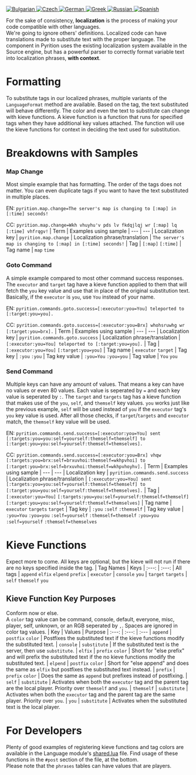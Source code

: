 [![Bulgarian](https://img.shields.io/localizely/progress/f115d755-6280-44b5-b69f-5167a175540f?languageCode=bg&token=6822fa5e61064e03ab3ed326ced0f532355949d0e7a04f9387f3b75e5534fbe3)
![Czech](https://img.shields.io/localizely/progress/f115d755-6280-44b5-b69f-5167a175540f?languageCode=cs&token=6822fa5e61064e03ab3ed326ced0f532355949d0e7a04f9387f3b75e5534fbe3)
![German](https://img.shields.io/localizely/progress/f115d755-6280-44b5-b69f-5167a175540f?languageCode=de&token=6822fa5e61064e03ab3ed326ced0f532355949d0e7a04f9387f3b75e5534fbe3)
![Greek](https://img.shields.io/localizely/progress/f115d755-6280-44b5-b69f-5167a175540f?languageCode=el&token=6822fa5e61064e03ab3ed326ced0f532355949d0e7a04f9387f3b75e5534fbe3)
![Russian](https://img.shields.io/localizely/progress/f115d755-6280-44b5-b69f-5167a175540f?languageCode=ru&token=6822fa5e61064e03ab3ed326ced0f532355949d0e7a04f9387f3b75e5534fbe3)
![Spanish](https://img.shields.io/localizely/progress/f115d755-6280-44b5-b69f-5167a175540f?languageCode=es-ES&token=6822fa5e61064e03ab3ed326ced0f532355949d0e7a04f9387f3b75e5534fbe3)](https://app.localizely.com/projects/f115d755-6280-44b5-b69f-5167a175540f/main/dashboard)  

For the sake of consistency, **localization** is the process of making your code compatible with other languages.  
We're going to ignore others' definitions. Localized code can have translations made to substitute text with the proper language. The component in Pyrition uses the existing localization system available in the Source engine, but has a powerful parser to correctly format variable text into localization phrases, **with context**.

# Formatting
To substitute tags in our localized phrases, multiple variants of the `LanguageFormat` method are available. Based on the tag, the text substituted will behave differently. The color and even the text to substitute can change with kieve functions. A kieve function is a function that runs for specified tags when they have additional key values attached. The function will use the kieve functions for context in deciding the text used for substitution.

# Breakdowns with Samples
### Map Change
Most simple example that has formatting. The order of the tags does not matter. You can even duplicate tags if you want to have the text substituted in multiple places.  

EN: `pyrition.map.change=The server's map is changing to [:map] in [:time] seconds!`  

CC: `pyrition.map.change=Wkh vhuyhu'v pds lv fkdqjlqj wr [:map] lq [:time] vhfrqgv!`
| Term | Examples using sample
| --- | ---
| Localization key | `pyrition.map.change`
| Localization phrase/translation | `The server's map is changing to [:map] in [:time] seconds!`
| Tag | `[:map]` `[:time]`
| Tag name | `map` `time`

### Goto Command
A simple example compared to most other command success responses. The `executor` and `target` tag have a kieve function applied to them that will fetch the `you` key value and use that in place of the original substitution text.  Basically, if the `executor` is `you`, use `You` instead of your name.  

EN: `pyrition.commands.goto.success=[:executor:you=You] teleported to [:target:you=you].`  

CC: `pyrition.commands.goto.success=[:executor:you=Brx] whohsruwhg wr [:target:you=brx].`
| Term | Examples using sample
| --- | ---
| Localization key | `pyrition.commands.goto.success`
| Localization phrase/translation | `[:executor:you=You] teleported to [:target:you=you].`
| Tag | `[:executor:you=You]` `[:target:you=you]`
| Tag name | `executor` `target`
| Tag key | `:you` `:you`
| Tag key value | `:you=You` `:you=you`
| Tag value | `You` `you`

### Send Command
Multiple keys can have any amount of values. That means a key can have no values or even 80 values. Each value is seperated by `=` and each key value is seperated by `:`. The `target` and `targets` tag has a kieve function that makes use of the `you`, `self`, and `themself` key values. `you` works just like the previous example, `self` will be used instead of `you` if the `executor` tag's `you` key value is used. After all those checks, if `target`/`targets` and `executor` match, the `themself` key value will be used.  

EN: `pyrition.commands.send.success=[:executor:you=You] sent [:targets:you=you:self=yourself:themself=themself] to [:target:you=you:self=yourself:themself=themselves].`  

CC: `pyrition.commands.send.success=[:executor:you=Brx] vhqw [:targets:you=brx:self=brxuvhoi:themself=wkhpvhoi] to [:target:you=brx:self=brxuvhoi:themself=wkhpvhoyhv].`
| Term | Examples using sample
| --- | ---
| Localization key | `pyrition.commands.send.success`
| Localization phrase/translation | `[:executor:you=You] sent [:targets:you=you:self=yourself:themself=themself] to [:target:you=you:self=yourself:themself=themselves].`
| Tag | `[:executor:you=You]` `[:targets:you=you:self=yourself:themself=themself]` `[:target:you=you:self=yourself:themself=themselves]`
| Tag name | `executor` `targets` `target`
| Tag key | `:you` `:self` `:themself`
| Tag key value | `:you=You` `:you=you` `:self=yourself` `:themself=themself` `:you=you` `:self=yourself` `:themself=themselves`

# Kieve Functions
Expect more to come. All keys are optional, but the kieve will not run if there are no keys specified inside the tag.
| Tag Names | Keys
| :---: | :---:
| All tags | `append` `elfix` `elpend` `prefix`
| `executor` | `console` `you`
| `target` `targets` | `self` `themself` `you`

## Kieve Function Key Purposes
Conform now or else.  
A `color` tag value can be command, console, default, everyone, misc, player, self, unknown, or an RGB seperated by `,`. Spaces are ignored in color tag values.
| Key | Values | Purpose
| :---: | :---: | :---
| `append` | `postfix` `color` | Postfixes the substituted text if the kieve functions modify the substituted text.
| `console` | `substitute` | If the substituted text is the server, then use `substitute`.
| `elfix` | `prefix` `color` | Short for "else prefix" and will prefix the substituted text if the no kieve functions modify the substituted text.
| `elpend` | `postfix` `color` | Short for "else append" and does the same as `elfix` but postfixes the substituted text instead.
| `prefix` | `prefix` `color` | Does the same as `append` but prefixes instead of postfixing.
| `self` | `substitute` | Activates when both the `executor` tag and the parent tag are the local player. Priority over `themself` and `you`.
| `themself` | `substitute` | Activates when both the `executor` tag and the parent tag are the same player. Priority over `you`.
| `you` | `substitute` | Activates when the substituted text is the local player.

# For Developers
Plenty of good examples of registering kieve functions and tag colors are available in the Language module's [shared.lua](https://github.com/Cryotheus/pyrition_2/blob/main/lua/pyrition/language/shared.lua) file. Find usage of these functions in the `#post` section of the file, at the bottom.  
Please note that the `phrases` tables can have values that are players.
